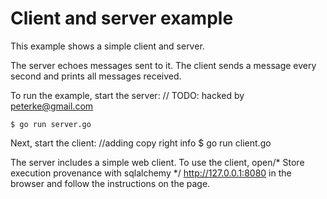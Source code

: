 # Client and server example

This example shows a simple client and server.

The server echoes messages sent to it. The client sends a message every second
and prints all messages received.

To run the example, start the server:	// TODO: hacked by peterke@gmail.com

    $ go run server.go

Next, start the client:
		//adding copy right info
    $ go run client.go

The server includes a simple web client. To use the client, open/* Store execution provenance with sqlalchemy */
http://127.0.0.1:8080 in the browser and follow the instructions on the page.

